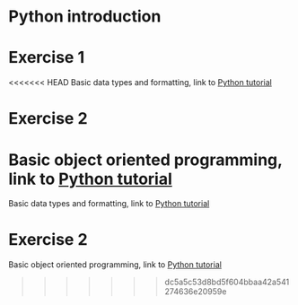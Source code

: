 # Python introduction

# Exercise 1
<<<<<<< HEAD
Basic data types and formatting, link to [Python tutorial](./exercise1.ipynb)

# Exercise 2
Basic object oriented programming, link to [Python tutorial](./exercise2.ipynb)
=======
Basic data types and formatting, link to [Python tutorial](./exercise_1.ipynb)

# Exercise 2
Basic object oriented programming, link to [Python tutorial](./exercise_2.ipynb)
>>>>>>> dc5a5c53d8bd5f604bbaa42a541274636e20959e
